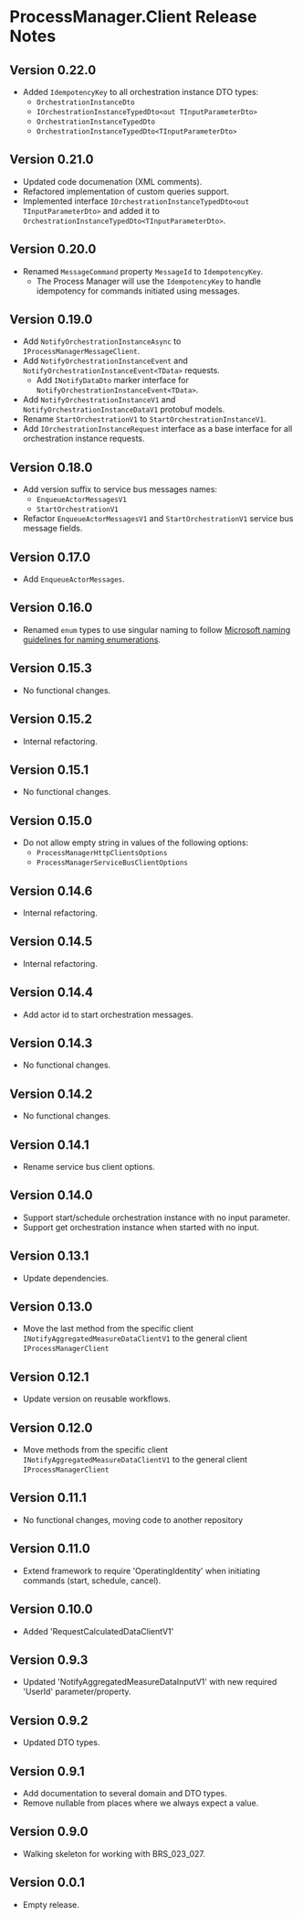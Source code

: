 # ProcessManager.Client Release Notes

## Version 0.22.0

- Added `IdempotencyKey` to all orchestration instance DTO types:
    - `OrchestrationInstanceDto`
    - `IOrchestrationInstanceTypedDto<out TInputParameterDto>`
    - `OrchestrationInstanceTypedDto`
    - `OrchestrationInstanceTypedDto<TInputParameterDto>`

## Version 0.21.0

- Updated code documenation (XML comments).
- Refactored implementation of custom queries support.
- Implemented interface `IOrchestrationInstanceTypedDto<out TInputParameterDto>` and added it to `OrchestrationInstanceTypedDto<TInputParameterDto>`.

## Version 0.20.0

- Renamed `MessageCommand` property `MessageId` to `IdempotencyKey`.
    - The Process Manager will use the `IdempotencyKey` to handle idempotency for commands initiated using messages.

## Version 0.19.0

- Add `NotifyOrchestrationInstanceAsync` to `IProcessManagerMessageClient`.
- Add `NotifyOrchestrationInstanceEvent` and `NotifyOrchestrationInstanceEvent<TData>` requests.
    - Add `INotifyDataDto` marker interface for `NotifyOrchestrationInstanceEvent<TData>`.
- Add `NotifyOrchestrationInstanceV1` and `NotifyOrchestrationInstanceDataV1` protobuf models.
- Rename `StartOrchestrationV1` to `StartOrchestrationInstanceV1`.
- Add `IOrchestrationInstanceRequest` interface as a base interface for all orchestration instance requests.

## Version 0.18.0

- Add version suffix to service bus messages names:
    - `EnqueueActorMessagesV1`
    - `StartOrchestrationV1`
- Refactor `EnqueueActorMessagesV1` and `StartOrchestrationV1` service bus message fields.

## Version 0.17.0

- Add `EnqueueActorMessages`.

## Version 0.16.0

- Renamed `enum` types to use singular naming to follow [Microsoft naming guidelines for naming enumerations](https://learn.microsoft.com/en-us/dotnet/standard/design-guidelines/names-of-classes-structs-and-interfaces#naming-enumerations).

## Version 0.15.3

- No functional changes.

## Version 0.15.2

- Internal refactoring.

## Version 0.15.1

- No functional changes.

## Version 0.15.0

- Do not allow empty string in values of the following options:
    - `ProcessManagerHttpClientsOptions`
    - `ProcessManagerServiceBusClientOptions`

## Version 0.14.6

- Internal refactoring.

## Version 0.14.5

- Internal refactoring.

## Version 0.14.4

- Add actor id to start orchestration messages.

## Version 0.14.3

- No functional changes.

## Version 0.14.2

- No functional changes.

## Version 0.14.1

- Rename service bus client options.

## Version 0.14.0

- Support start/schedule orchestration instance with no input parameter.
- Support get orchestration instance when started with no input.

## Version 0.13.1

- Update dependencies.

## Version 0.13.0

- Move the last method from the specific client `INotifyAggregatedMeasureDataClientV1` to the general client `IProcessManagerClient`

## Version 0.12.1

- Update version on reusable workflows.

## Version 0.12.0

- Move methods from the specific client `INotifyAggregatedMeasureDataClientV1` to the general client `IProcessManagerClient`

## Version 0.11.1

- No functional changes, moving code to another repository

## Version 0.11.0

- Extend framework to require 'OperatingIdentity' when initiating commands (start, schedule, cancel).

## Version 0.10.0

- Added 'RequestCalculatedDataClientV1'

## Version 0.9.3

- Updated 'NotifyAggregatedMeasureDataInputV1' with new required 'UserId' parameter/property.

## Version 0.9.2

- Updated DTO types.

## Version 0.9.1

- Add documentation to several domain and DTO types.
- Remove nullable from places where we always expect a value.

## Version 0.9.0

- Walking skeleton for working with BRS_023_027.

## Version 0.0.1

- Empty release.
